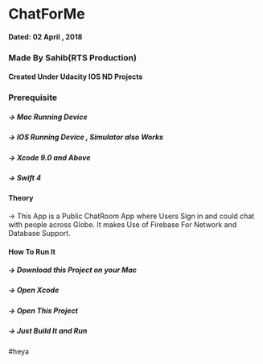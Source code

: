 # ChatForMe
#### Dated: 02 April , 2018
### Made By Sahib(RTS Production)
#### Created Under Udacity IOS ND Projects

### Prerequisite
##### -> Mac Running Device
##### -> IOS Running Device , Simulator also Works
##### -> Xcode 9.0 and Above
##### -> Swift 4

#### Theory
-> This App is a Public ChatRoom App where Users Sign in and could chat with people across Globe.
It makes Use of Firebase For Network and Database Support.

#### How To Run It
##### -> Download this Project on your Mac
##### -> Open Xcode
##### -> Open This Project
##### -> Just Build It and Run
#heya
